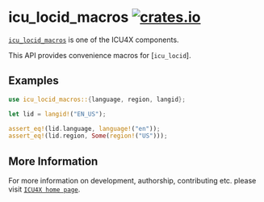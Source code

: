 # icu_locid_macros [![crates.io](http://meritbadge.herokuapp.com/icu_locid_macros)](https://crates.io/crates/icu_locid_macros)

[`icu_locid_macros`](crate) is one of the ICU4X components.

This API provides convenience macros for [`icu_locid`].

## Examples

```rust
use icu_locid_macros::{language, region, langid};

let lid = langid!("EN_US");

assert_eq!(lid.language, language!("en"));
assert_eq!(lid.region, Some(region!("US")));
```

## More Information

For more information on development, authorship, contributing etc. please visit [`ICU4X home page`](https://github.com/unicode-org/icu4x).
